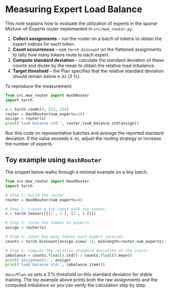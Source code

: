 # Measuring Expert Load Balance

This note explains how to evaluate the utilization of experts in the sparse
Mixture-of-Experts router implemented in `src/moe_router.py`.

1. **Collect assignments** – run the router on a batch of tokens to obtain the expert indices for each token.
2. **Count occurrences** – use `torch.bincount` on the flattened assignments to
   tally how many tokens route to each expert.
3. **Compute standard deviation** – calculate the standard deviation of these
   counts and divide by the mean to obtain the relative load imbalance.
4. **Target threshold** – the Plan specifies that the relative standard deviation should remain below `0.03` (3 %).

To reproduce the measurement:

```python
from src.moe_router import HashRouter
import torch

x = torch.randn(4, 512, 256)
router = HashRouter(num_experts=16)
assign = router(x)
print('load balance std:', router.load_balance_std(assign))
```

Run this code on representative batches and average the reported standard
deviation. If the value exceeds `0.03`, adjust the routing strategy or increase
the number of experts.

## Toy example using `HashRouter`

The snippet below walks through a minimal example on a tiny batch.

```python
from src.moe_router import HashRouter
import torch

# Step 1: build the router
router = HashRouter(num_experts=4)

# Step 2: create a toy input with two tokens
x = torch.tensor([[[1., 2.], [3., 4.]]])

# Step 3: route the tokens to experts
assign = router(x)

# Step 4: count how many tokens each expert receives
counts = torch.bincount(assign.view(-1), minlength=router.num_experts)

# Step 5: compute the relative standard deviation of the counts
imbalance = counts.float().std() / counts.float().mean()
print('assignments:', assign)
print('load balance std:', imbalance.item())
```

`docs/Plan.md` sets a 3 % threshold on this standard deviation for stable
training. The toy example above prints both the raw assignments and the computed
imbalance so you can verify the calculation step by step.
